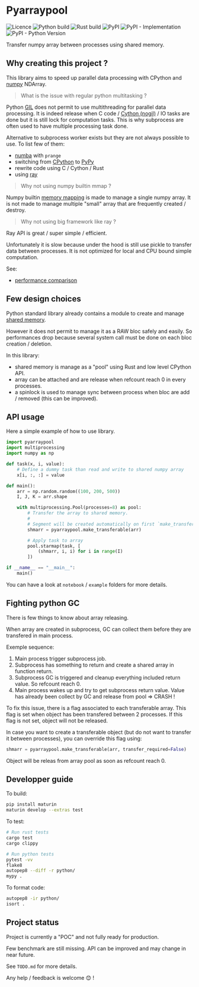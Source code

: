 # Pyarraypool

![Licence](https://img.shields.io/github/license/arthurlm/pyarraypool)
![Python build](https://img.shields.io/github/workflow/status/arthurlm/pyarraypool/Python?label=build%20python)
![Rust build](https://img.shields.io/github/workflow/status/arthurlm/pyarraypool/Rust?label=build%20rust)
![PyPI](https://img.shields.io/pypi/v/pyarraypool)
![PyPI - Implementation](https://img.shields.io/pypi/implementation/pyarraypool)
![PyPI - Python Version](https://img.shields.io/pypi/pyversions/pyarraypool)

Transfer numpy array between processes using shared memory.

## Why creating this project ?

This library aims to speed up parallel data processing with CPython and [numpy](https://numpy.org/) NDArray.

> What is the issue with regular python multitasking ?

Python [GIL](https://wiki.python.org/moin/GlobalInterpreterLock) does not permit to use multithreading for parallel data processing.
It is indeed release when C code / [Cython (nogil)](https://cython.readthedocs.io/en/latest/src/userguide/parallelism.html#using-parallelism) / IO tasks are done but it is still lock for computation tasks.
This is why subprocess are often used to have multiple processing task done.

Alternative to subprocess worker exists but they are not always possible to use.
To list few of them:

- [numba](https://numba.pydata.org/) with `prange`
- switching from [CPython](https://github.com/python/cpython) to [PyPy](https://www.pypy.org/)
- rewrite code using C / Cython / Rust
- using [ray](https://docs.ray.io/en/latest/index.html)

> Why not using numpy builtin mmap ?

Numpy builtin [memory mapping](https://numpy.org/doc/stable/reference/generated/numpy.memmap.html) is made to manage a single numpy array.
It is not made to manage multiple "small" array that are frequently created / destroy.

> Why not using big framework like ray ?

Ray API is great / super simple / efficient.

Unfortunately it is slow because under the hood is still use pickle to transfer data between processes.
It is not optimized for local and CPU bound simple computation.

See:

- [performance comparison](example/ray_vs_pyarraypool.py)

## Few design choices

Python standard library already contains a module to create and manage [shared memory](https://docs.python.org/3/library/multiprocessing.shared_memory.html).

However it does not permit to manage it as a RAW bloc safely and easily.
So performances drop because several system call must be done on each bloc creation / deletion.

In this library:

- shared memory is manage as a "pool" using Rust and low level CPython API.
- array can be attached and are release when refcount reach 0 in every processes.
- a spinlock is used to manage sync between process when bloc are add / removed (this can be improved).

## API usage

Here a simple example of how to use library.

```python
import pyarraypool
import multiprocessing
import numpy as np

def task(x, i, value):
    # Define a dummy task than read and write to shared numpy array
    x[i, :, :] = value

def main():
    arr = np.random.random((100, 200, 500))
    I, J, K = arr.shape

    with multiprocessing.Pool(processes=8) as pool:
        # Transfer the array to shared memory.
        #
        # Segment will be created automatically on first `make_transferable` call.
        shmarr = pyarraypool.make_transferable(arr)

        # Apply task to array
        pool.starmap(task, [
            (shmarr, i, i) for i in range(I)
        ])

if __name__ == "__main__":
    main()
```

You can have a look at `notebook` / `example` folders for more details.

## Fighting python GC

There is few things to know about array releasing.

When array are created in subprocess, GC can collect them before they are transfered in main process.

Exemple sequence:

1. Main process trigger subprocess job.
2. Subprocess has something to return and create a shared array in function return.
3. Subprocess GC is triggered and cleanup everything included return value.
   So refcount reach 0.
4. Main process wakes up and try to get subprocess return value.
   Value has already been collect by GC and release from pool => CRASH !

To fix this issue, there is a flag associated to each transferable array.
This flag is set when object has been transfered between 2 processes.
If this flag is not set, object will not be released.

In case you want to create a transferable object (but do not want to transfer it between processes), you
can override this flag using:

```python
shmarr = pyarraypool.make_transferable(arr, transfer_required=False)
```

Object will be releas from array pool as soon as refcount reach 0.

## Developper guide

To build:

```sh
pip install maturin
maturin develop --extras test
```

To test:

```sh
# Run rust tests
cargo test
cargo clippy

# Run python tests
pytest -vv
flake8
autopep8 --diff -r python/
mypy .
```

To format code:

```sh
autopep8 -ir python/
isort .
```

## Project status

Project is currently a "POC" and not fully ready for production.

Few benchmark are still missing.
API can be improved and may change in near future.

See `TODO.md` for more details.

Any help / feedback is welcome 😊 !
